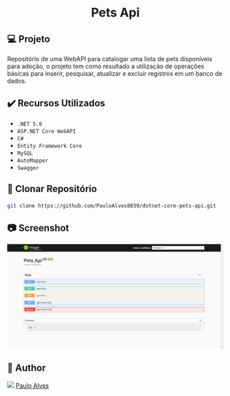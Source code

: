 <h1 align="center">Pets Api</h1>

## :computer: Projeto

Repositório de uma WebAPI para catalogar uma lista de pets disponíveis para adoção, o projeto tem como resultado a utilização de operações básicas para inserir, pesquisar, atualizar e excluir registros em um banco de dados.

## ✔️ Recursos Utilizados

- `.NET 5.0`
- `ASP.NET Core WebAPI`
- `C#`
- `Entity Framework Core `
- `MySQL`
- `AutoMapper`
- `Swagger`

## :floppy_disk: Clonar Repositório

```bash
git clone https://github.com/PauloAlves8039/dotnet-core-pets-api.git
```

## :camera: Screenshot

<p align="center"> <img src="https://github.com/PauloAlves8039/dotnet-core-pets-api/blob/master/src/Pets.Api/wwwroot/images/screenshot.png" /></p>

## :boy: Author

<a href="https://github.com/PauloAlves8039"><img src="https://avatars.githubusercontent.com/u/57012714?v=4" width=70></a>
[Paulo Alves](https://github.com/PauloAlves8039)
